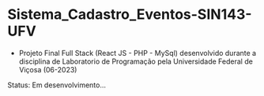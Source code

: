 # Sistema_Cadastro_Eventos-SIN143-UFV
- Projeto Final Full Stack (React JS - PHP - MySql) desenvolvido durante a disciplina de Laboratorio de Programação pela Universidade Federal de Viçosa (06-2023)

Status: Em desenvolvimento...